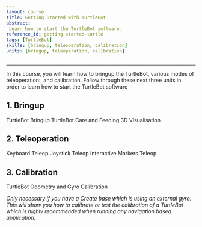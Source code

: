```yaml
---
layout: course
title: Getting Started with TurtleBot
abstract:
 Learn how to start the TurtleBot software.
reference_id: getting-started-turtle
tags: [TurtleBot]
skills: [bringup, teleoperation, calibration]
units: [bringup, teleoperation, calibration]
---
```


----

In this course, you will learn how to bringup the TurtleBot, various modes of teleoperation:, and calibration. Follow through these next three units in order to learn how to start the TurtleBot software


## 1. Bringup

TurtleBot Bringup
TurtleBot Care and Feeding
3D Visualisation

## 2. Teleoperation

Keyboard Teleop
Joystick Teleop
Interactive Markers Teleop

## 3. Calibration

TurtleBot Odometry and Gyro Calibration

*Only necessary if you have a Create base which is using an external gyro. This will show you how to calibrate or test the calibration of a TurtleBot which is highly recommended when running any navigation based application.*
